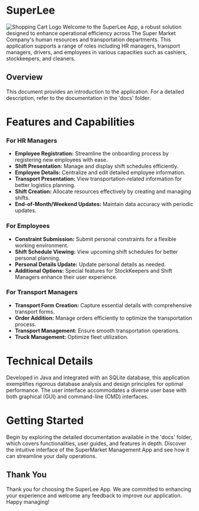 # SuperLee
![Shopping Cart Logo]([images/shopping_cart.png](https://github.com/zandanyd/SuperLee/blob/main/devs/src/GUI/Images/4a325b49-0bb1-4386-8316-142ec6eaeda4.webp))
Welcome to the SuperLee App, a robust solution designed to enhance operational efficiency across The Super Market Company's human resources and transportation departments. This application supports a range of roles including HR managers, transport managers, drivers, and employees in various capacities such as cashiers, stockkeepers, and cleaners.

## Overview
This document provides an introduction to the application. For a detailed description, refer to the documentation in the 'docs' folder.

# Features and Capabilities

### For HR Managers
- **Employee Registration:** Streamline the onboarding process by registering new employees with ease.
- **Shift Presentation:** Manage and display shift schedules efficiently.
- **Employee Details:** Centralize and edit detailed employee information.
- **Transport Presentation:** View transportation-related information for better logistics planning.
- **Shift Creation:** Allocate resources effectively by creating and managing shifts.
- **End-of-Month/Weekend Updates:** Maintain data accuracy with periodic updates.

### For Employees
- **Constraint Submission:** Submit personal constraints for a flexible working environment.
- **Shift Schedule Viewing:** View upcoming shift schedules for better personal planning.
- **Personal Details Update:** Update personal details as needed.
- **Additional Options:** Special features for StockKeepers and Shift Managers enhance their user experience.

### For Transport Managers
- **Transport Form Creation:** Capture essential details with comprehensive transport forms.
- **Order Addition:** Manage orders efficiently to optimize the transportation process.
- **Transport Management:** Ensure smooth transportation operations.
- **Truck Management:** Optimize fleet utilization.

# Technical Details
Developed in Java and integrated with an SQLite database, this application exemplifies rigorous database analysis and design principles for optimal performance. The user interface accommodates a diverse user base with both graphical (GUI) and command-line (CMD) interfaces.

# Getting Started
Begin by exploring the detailed documentation available in the 'docs' folder, which covers functionalities, user guides, and features in depth. Discover the intuitive interface of the SuperMarket Management App and see how it can streamline your daily operations.

## Thank You
Thank you for choosing the SuperLee App. We are committed to enhancing your experience and welcome any feedback to improve our application. Happy managing!
